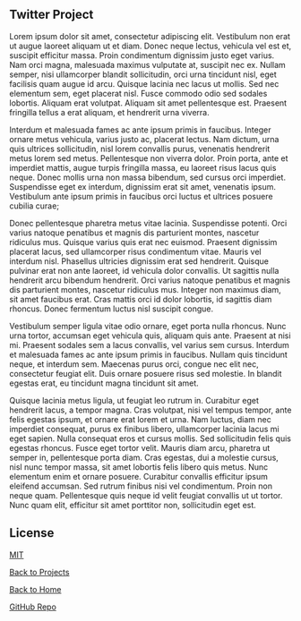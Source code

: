 ## Twitter Project

Lorem ipsum dolor sit amet, consectetur adipiscing elit. Vestibulum non erat ut augue laoreet aliquam ut et diam. Donec neque lectus, vehicula vel est et, suscipit efficitur massa. Proin condimentum dignissim justo eget varius. Nam orci magna, malesuada maximus vulputate at, suscipit nec ex. Nullam semper, nisi ullamcorper blandit sollicitudin, orci urna tincidunt nisl, eget facilisis quam augue id arcu. Quisque lacinia nec lacus ut mollis. Sed nec elementum sem, eget placerat nisl. Fusce commodo odio sed sodales lobortis. Aliquam erat volutpat. Aliquam sit amet pellentesque est. Praesent fringilla tellus a erat aliquam, et hendrerit urna viverra.

Interdum et malesuada fames ac ante ipsum primis in faucibus. Integer ornare metus vehicula, varius justo ac, placerat lectus. Nam dictum, urna quis ultrices sollicitudin, nisl lorem convallis purus, venenatis hendrerit metus lorem sed metus. Pellentesque non viverra dolor. Proin porta, ante et imperdiet mattis, augue turpis fringilla massa, eu laoreet risus lacus quis neque. Donec mollis urna non massa bibendum, sed cursus orci imperdiet. Suspendisse eget ex interdum, dignissim erat sit amet, venenatis ipsum. Vestibulum ante ipsum primis in faucibus orci luctus et ultrices posuere cubilia curae;

Donec pellentesque pharetra metus vitae lacinia. Suspendisse potenti. Orci varius natoque penatibus et magnis dis parturient montes, nascetur ridiculus mus. Quisque varius quis erat nec euismod. Praesent dignissim placerat lacus, sed ullamcorper risus condimentum vitae. Mauris vel interdum nisl. Phasellus ultricies dignissim erat sed hendrerit. Quisque pulvinar erat non ante laoreet, id vehicula dolor convallis. Ut sagittis nulla hendrerit arcu bibendum hendrerit. Orci varius natoque penatibus et magnis dis parturient montes, nascetur ridiculus mus. Integer non maximus diam, sit amet faucibus erat. Cras mattis orci id dolor lobortis, id sagittis diam rhoncus. Donec fermentum luctus nisl suscipit congue.

Vestibulum semper ligula vitae odio ornare, eget porta nulla rhoncus. Nunc urna tortor, accumsan eget vehicula quis, aliquam quis ante. Praesent at nisi mi. Praesent sodales sem a lacus convallis, vel varius sem cursus. Interdum et malesuada fames ac ante ipsum primis in faucibus. Nullam quis tincidunt neque, et interdum sem. Maecenas purus orci, congue nec elit nec, consectetur feugiat elit. Duis ornare posuere risus sed molestie. In blandit egestas erat, eu tincidunt magna tincidunt sit amet.

Quisque lacinia metus ligula, ut feugiat leo rutrum in. Curabitur eget hendrerit lacus, a tempor magna. Cras volutpat, nisi vel tempus tempor, ante felis egestas ipsum, et ornare erat lorem et urna. Nam luctus, diam nec imperdiet consequat, purus ex finibus libero, ullamcorper lacinia lacus mi eget sapien. Nulla consequat eros et cursus mollis. Sed sollicitudin felis quis egestas rhoncus. Fusce eget tortor velit. Mauris diam arcu, pharetra ut semper in, pellentesque porta diam. Cras egestas, dui a molestie cursus, nisl nunc tempor massa, sit amet lobortis felis libero quis metus. Nunc elementum enim et ornare posuere. Curabitur convallis efficitur ipsum eleifend accumsan. Sed rutrum finibus nisi vel condimentum. Proin non neque quam. Pellentesque quis neque id velit feugiat convallis ut ut tortor. Nunc quam elit, efficitur sit amet porttitor non, sollicitudin eget est.

## License
[MIT](https://choosealicense.com/licenses/mit/)

[Back to Projects](https://jkylemorris.github.io/MDSC-Portfolio-Kyle-Morris/projects)

[Back to Home](https://jkylemorris.github.io/MDSC-Portfolio-Kyle-Morris/)

[GitHub Repo](https://github.com/jkylemorris/MDSC-Portfolio-Kyle-Morris/)
